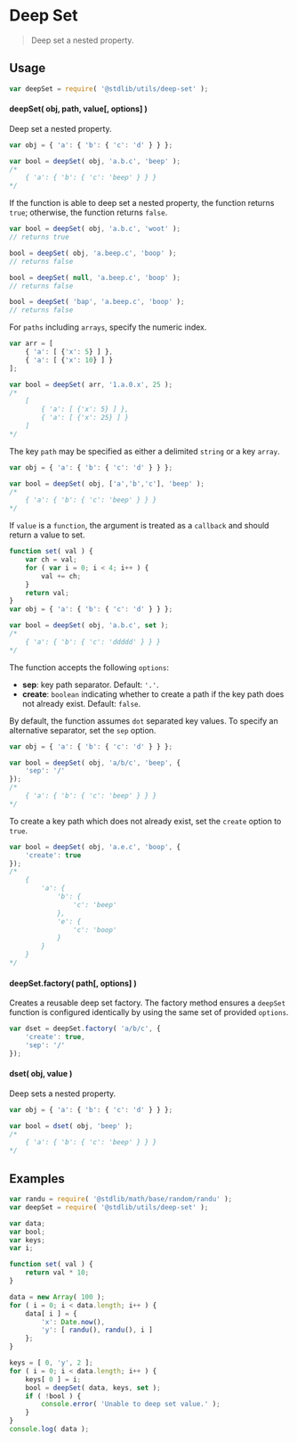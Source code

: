 # Deep Set

> Deep set a nested property.


<!-- <usage> -->

## Usage

``` javascript
var deepSet = require( '@stdlib/utils/deep-set' );
```


#### deepSet( obj, path, value\[, options\] )

Deep set a nested property.

``` javascript
var obj = { 'a': { 'b': { 'c': 'd' } } };

var bool = deepSet( obj, 'a.b.c', 'beep' );
/*
	{ 'a': { 'b': { 'c': 'beep' } } }
*/
```

If the function is able to deep set a nested property, the function returns `true`; otherwise, the function returns `false`.

``` javascript
var bool = deepSet( obj, 'a.b.c', 'woot' );
// returns true

bool = deepSet( obj, 'a.beep.c', 'boop' );
// returns false

bool = deepSet( null, 'a.beep.c', 'boop' );
// returns false

bool = deepSet( 'bap', 'a.beep.c', 'boop' );
// returns false
```

For `paths` including `arrays`, specify the numeric index.

``` javascript
var arr = [
	{ 'a': [ {'x': 5} ] },
	{ 'a': [ {'x': 10} ] }
];

var bool = deepSet( arr, '1.a.0.x', 25 );
/*
	[
		{ 'a': [ {'x': 5} ] },
		{ 'a': [ {'x': 25} ] }
	]
*/
```

The key `path` may be specified as either a delimited `string` or a key `array`.

``` javascript
var obj = { 'a': { 'b': { 'c': 'd' } } };

var bool = deepSet( obj, ['a','b','c'], 'beep' );
/*
	{ 'a': { 'b': { 'c': 'beep' } } }
*/
```

If `value` is a `function`, the argument is treated as a `callback` and should return a value to set.

``` javascript
function set( val ) {
	var ch = val;
	for ( var i = 0; i < 4; i++ ) {
		val += ch;
	}
	return val;
}
var obj = { 'a': { 'b': { 'c': 'd' } } };

var bool = deepSet( obj, 'a.b.c', set );
/*
	{ 'a': { 'b': { 'c': 'ddddd' } } }
*/
```

The function accepts the following `options`:

*	__sep__: key path separator. Default: `'.'`.
*	__create__: `boolean` indicating whether to create a path if the key path does not already exist. Default: `false`.

By default, the function assumes `dot` separated key values. To specify an alternative separator, set the `sep` option.

``` javascript
var obj = { 'a': { 'b': { 'c': 'd' } } };

var bool = deepSet( obj, 'a/b/c', 'beep', {
	'sep': '/'	
});
/*
	{ 'a': { 'b': { 'c': 'beep' } } }
*/
```

To create a key path which does not already exist, set the `create` option to `true`.

``` javascript
var bool = deepSet( obj, 'a.e.c', 'boop', {
	'create': true	
});
/*
	{ 
		'a': { 
			'b': {
				'c': 'beep'
			}, 
			'e': {
				'c': 'boop'
			} 
		}
	}
*/
```


#### deepSet.factory( path\[, options\] )

Creates a reusable deep set factory. The factory method ensures a `deepSet` function is configured identically by using the same set of provided `options`.

``` javascript
var dset = deepSet.factory( 'a/b/c', {
	'create': true,
	'sep': '/'
});
```


#### dset( obj, value )

Deep sets a nested property.

``` javascript
var obj = { 'a': { 'b': { 'c': 'd' } } };

var bool = dset( obj, 'beep' );
/*
	{ 'a': { 'b': { 'c': 'beep' } } }
*/
```

<!-- </usage> -->


<!-- <examples> -->

## Examples

``` javascript
var randu = require( '@stdlib/math/base/random/randu' );
var deepSet = require( '@stdlib/utils/deep-set' );

var data;
var bool;
var keys;
var i;

function set( val ) {
	return val * 10;
}

data = new Array( 100 );
for ( i = 0; i < data.length; i++ ) {
	data[ i ] = {
		'x': Date.now(),
		'y': [ randu(), randu(), i ]
	};
}

keys = [ 0, 'y', 2 ];
for ( i = 0; i < data.length; i++ ) {
	keys[ 0 ] = i;
	bool = deepSet( data, keys, set );
	if ( !bool ) {
		console.error( 'Unable to deep set value.' );
	}
}
console.log( data );
```

<!-- </examples> -->


<!-- <links> -->

<!-- </links> -->
